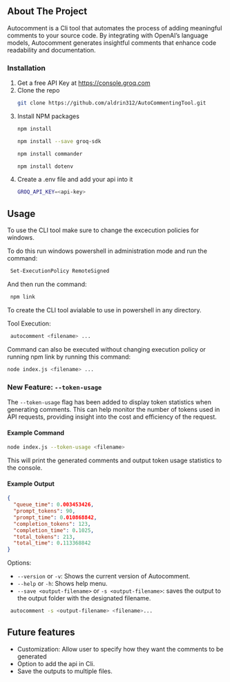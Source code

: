 
<!-- ABOUT THE PROJECT -->
## About The Project
Autocomment is a Cli tool that automates the process of adding meaningful comments to your source code. By integrating with OpenAI’s language models, Autocomment generates insightful comments that enhance code readability and documentation.

### Installation

1. Get a free API Key at  https://console.groq.com
2. Clone the repo
   ```sh
   git clone https://github.com/aldrin312/AutoCommentingTool.git
   ```
3. Install NPM packages
   ```sh
   npm install
   ```
   ```sh
   npm install --save groq-sdk
   ```
   ```sh
   npm install commander
   ```
   ```sh
   npm install dotenv
   ```
4. Create a .env file and add your api into it
    ```sh
    GROQ_API_KEY=<api-key>
   ```
<!-- USAGE EXAMPLES -->
## Usage

To use the CLI tool make sure to change the excecution policies for windows.

To do this run windows powershell in administration mode and run the command:
   ```sh
    Set-ExecutionPolicy RemoteSigned
   ```
And then run the command:
   ```sh
    npm link
   ```
To create the CLI tool avialable to use in powershell in any directory.

Tool Execution:
   ```sh
    autocomment <filename> ...
   ```
   Command can also be executed without changing execution policy or running npm link by running this command:
   ```sh
   node index.js <filename> ...
   ```

### New Feature: `--token-usage`

The `--token-usage` flag has been added to display token statistics when generating comments. This can help monitor the number of tokens used in API requests, providing insight into the cost and efficiency of the request.

#### Example Command

```sh
node index.js --token-usage <filename>
```

This will print the generated comments and output token usage statistics to the console.

#### Example Output

```json
{
  "queue_time": 0.003453426,
  "prompt_tokens": 90,
  "prompt_time": 0.010868842,
  "completion_tokens": 123,
  "completion_time": 0.1025,
  "total_tokens": 213,
  "total_time": 0.113368842
}
```

Options: 
   - `--version` or `-v`: Shows the current version of Autocomment.
   - `--help` or `-h`: Shows help menu.
   - `--save <output-filename>` or `-s <output-filename>`: saves the output to the output folder with the designated filename.
   ```sh
    autocomment -s <output-filename> <filename>...
   ```

## Future features
- Customization: Allow user to specify how they want the comments to be generated
- Option to add the api in Cli.
- Save the outputs to multiple files.
   

   
   
   




